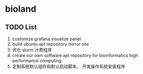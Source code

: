 # bioland

## TODO List

1. customize grafana visualize panel
2. build ubuntu apt repository mirror site
3. 优化 slurm 计费程序
4. create our own software apt repository for bioinformatics high performance computing
5. 定制系统默认组件和默认启动脚本， 开发操作系统安装程序
